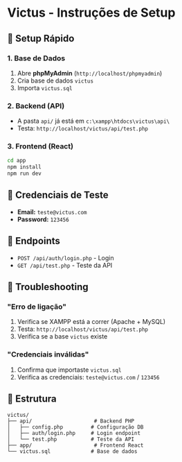 # Victus - Instruções de Setup

## 🚀 Setup Rápido

### 1. Base de Dados
1. Abre **phpMyAdmin** (`http://localhost/phpmyadmin`)
2. Cria base de dados `victus`
3. Importa `victus.sql`

### 2. Backend (API)
- A pasta `api/` já está em `c:\xampp\htdocs\victus\api\`
- Testa: `http://localhost/victus/api/test.php`

### 3. Frontend (React)
```bash
cd app
npm install
npm run dev
```

## 🔐 Credenciais de Teste
- **Email:** `teste@victus.com`
- **Password:** `123456`

## 📡 Endpoints
- `POST /api/auth/login.php` - Login
- `GET /api/test.php` - Teste da API

## 🐛 Troubleshooting

### "Erro de ligação"
1. Verifica se XAMPP está a correr (Apache + MySQL)
2. Testa: `http://localhost/victus/api/test.php`
3. Verifica se a base `victus` existe

### "Credenciais inválidas"
1. Confirma que importaste `victus.sql`
2. Verifica as credenciais: `teste@victus.com` / `123456`

## 📁 Estrutura
```
victus/
├── api/                    # Backend PHP
│   ├── config.php         # Configuração DB
│   ├── auth/login.php     # Login endpoint
│   └── test.php           # Teste da API
├── app/                    # Frontend React
└── victus.sql             # Base de dados
```








